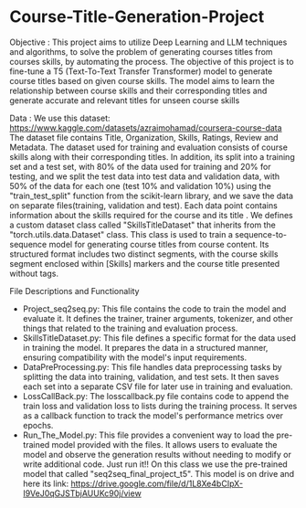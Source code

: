 # Course-Title-Generation-Project

Objective :
This project aims to utilize Deep Learning and LLM techniques and algorithms, to 
solve the problem of generating courses titles from courses skills, by automating the 
process.
The objective of this project is to fine-tune a T5 (Text-To-Text Transfer Transformer) 
model to generate course titles based on given course skills. The model aims to learn 
the relationship between course skills and their corresponding titles and generate 
accurate and relevant titles for unseen course skills 


Data :
We use this dataset: https://www.kaggle.com/datasets/azraimohamad/coursera-course-data
The dataset file contains Title, Organization, Skills, Ratings, Review and Metadata. 
The dataset used for training and evaluation consists of course skills along with their 
corresponding titles. In addition, its split into a training set and a test set, with 80% of 
the data used for training and 20% for testing, and we split the test data into test data 
and validation data, with 50% of the data for each one (test 10% and validation 10%)
using the "train_test_split" function from the scikit-learn library, and we save the data 
on separate files(training, validation and test). Each data point contains information 
about the skills required for the course and its title .
We defines a custom dataset class called "SkillsTitleDataset" that inherits from the 
"torch.utils.data.Dataset" class. This class is used to train a sequence-to-sequence 
model for generating course titles from course content. Its structured format includes 
two distinct segments, with the course skills segment enclosed within [Skills] markers 
and the course title presented without tags.


File Descriptions and Functionality 
- Project_seq2seq.py: This file contains the code to train the model and evaluate 
it. It defines the trainer, trainer arguments, tokenizer, and other things that 
related to the training and evaluation process.
- SkillsTitleDataset.py: This file defines a specific format for the data used in 
training the model. It prepares the data in a structured manner, ensuring 
compatibility with the model's input requirements.
- DataPreProcessing.py: This file handles data preprocessing tasks by splitting 
the data into training, validation, and test sets. It then saves each set into a 
separate CSV file for later use in training and evaluation.
- LossCallBack.py: The losscallback.py file contains code to append the train 
loss and validation loss to lists during the training process. It serves as a 
callback function to track the model's performance metrics over epochs.
- Run_The_Model.py: This file provides a convenient way to load the pre-trained model provided with the files. It allows users to evaluate the model and 
observe the generation results without needing to modify or write additional 
code. Just run it!!
On this class we use the pre-trained model that called "seq2seq_final_project_t5". This model is on drive and here its link:
https://drive.google.com/file/d/1L8Xe4bCIpX-I9VeJ0qGJSTbjAUUKc90j/view
